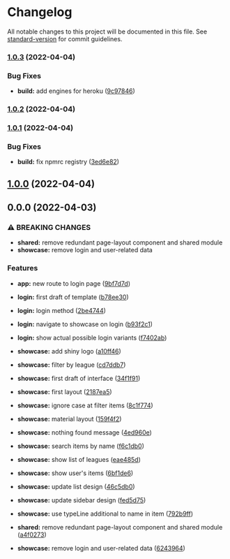 # Changelog

All notable changes to this project will be documented in this file. See [standard-version](https://github.com/conventional-changelog/standard-version) for commit guidelines.

### [1.0.3](https://github.com/hello-foma/path_of_exile_stash/compare/v1.0.2...v1.0.3) (2022-04-04)


### Bug Fixes

* **build:** add engines for heroku ([9c97846](https://github.com/hello-foma/path_of_exile_stash/commit/9c9784601a7d8fa89343c0c329ad82af9b9b423a))

### [1.0.2](https://github.com/hello-foma/path_of_exile_stash/compare/v1.0.1...v1.0.2) (2022-04-04)

### [1.0.1](https://github.com/hello-foma/path_of_exile_stash/compare/v1.0.0...v1.0.1) (2022-04-04)


### Bug Fixes

* **build:** fix npmrc registry ([3ed6e82](https://github.com/hello-foma/path_of_exile_stash/commit/3ed6e822451cd10542e9608ab6a59de5a98d31d3))

## [1.0.0](https://github.com/hello-foma/path_of_exile_stash/compare/v0.0.0...v1.0.0) (2022-04-04)

## 0.0.0 (2022-04-03)


### ⚠ BREAKING CHANGES

* **shared:** remove redundant page-layout component and shared module
* **showcase:** remove login and user-related data

### Features

* **app:** new route to login page ([9bf7d7d](https://github.com/hello-foma/path_of_exile_stash/commit/9bf7d7d2327007d92e7aba10d057b818dfc263ab))
* **login:** first draft of template ([b78ee30](https://github.com/hello-foma/path_of_exile_stash/commit/b78ee3032866aab32324ab18774178d0a4252fb7))
* **login:** login method ([2be4744](https://github.com/hello-foma/path_of_exile_stash/commit/2be474413787bc1126c9144c3a21cdb58adf9dd6))
* **login:** navigate to showcase on login ([b93f2c1](https://github.com/hello-foma/path_of_exile_stash/commit/b93f2c1b9a5baabf04eb325bb0d1fc9081ee7256))
* **login:** show actual possible login variants ([f7402ab](https://github.com/hello-foma/path_of_exile_stash/commit/f7402ab3c3240dc5e4c5c4f24550e6506881e47a))
* **showcase:** add shiny logo ([a10ff46](https://github.com/hello-foma/path_of_exile_stash/commit/a10ff46bf63008dec83c28b849ce8c57bc4480ba))
* **showcase:** filter by league ([cd7ddb7](https://github.com/hello-foma/path_of_exile_stash/commit/cd7ddb7da0c202ed81e29ae8be358bbff6f4f95e))
* **showcase:** first draft of interface ([34f1f91](https://github.com/hello-foma/path_of_exile_stash/commit/34f1f9126c400829883d03ff7e03c21c158968df))
* **showcase:** first layout ([2187ea5](https://github.com/hello-foma/path_of_exile_stash/commit/2187ea57bbc798e08e1837637a62dc322b704c8a))
* **showcase:** ignore case at filter items ([8c1f774](https://github.com/hello-foma/path_of_exile_stash/commit/8c1f774343fba6be90512c0d7e746f9fc7464ac0))
* **showcase:** material layout ([159f4f2](https://github.com/hello-foma/path_of_exile_stash/commit/159f4f285465f13753db169bbaa87225e1d2dca9))
* **showcase:** nothing found message ([4ed960e](https://github.com/hello-foma/path_of_exile_stash/commit/4ed960e8ec5236dc4df11167656fd93454dff1c6))
* **showcase:** search items by name ([f6c1db0](https://github.com/hello-foma/path_of_exile_stash/commit/f6c1db002de7e30489e6d9b3f253d1eaab69494d))
* **showcase:** show list of leagues ([eae485d](https://github.com/hello-foma/path_of_exile_stash/commit/eae485d295dec3eab940f8c364790983a227181d))
* **showcase:** show user's items ([6bf1de6](https://github.com/hello-foma/path_of_exile_stash/commit/6bf1de63642d2c31b79904f043b7cef0e3b81d08))
* **showcase:** update list design ([46c5db0](https://github.com/hello-foma/path_of_exile_stash/commit/46c5db06b1f91645755f1c8adb7ac7eb2a743d4f))
* **showcase:** update sidebar design ([fed5d75](https://github.com/hello-foma/path_of_exile_stash/commit/fed5d754706d86ac9de294195e53e8a6448d7585))
* **showcase:** use typeLine additional to name in item ([792b9ff](https://github.com/hello-foma/path_of_exile_stash/commit/792b9ff4700e999b5e7d023c41a36bb1756e76c2))


* **shared:** remove redundant page-layout component and shared module ([a4f0273](https://github.com/hello-foma/path_of_exile_stash/commit/a4f02738911b46a4fc5ddb9882be59fe8e1896ed))
* **showcase:** remove login and user-related data ([6243964](https://github.com/hello-foma/path_of_exile_stash/commit/6243964746ca495ab355bbb165b46d378cf73978))
